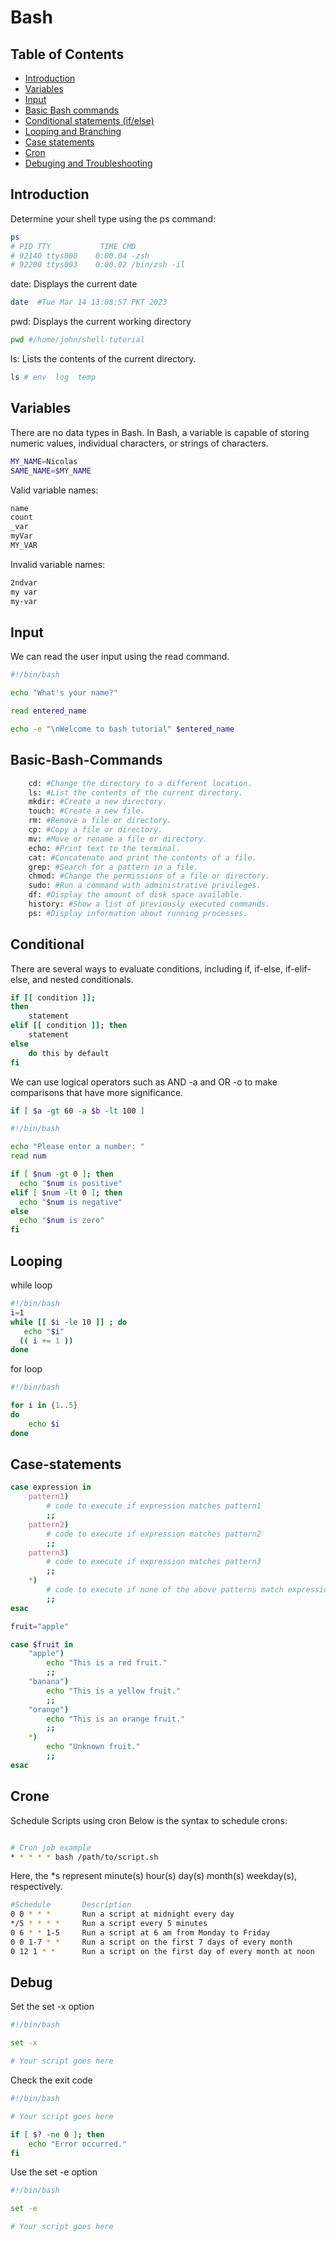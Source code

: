 # Bash

## Table of Contents

-   [Introduction](#Introduction)
-   [Variables](#Variables)
-   [Input](#Input)
-   [Basic Bash commands](#Basic-Bash-Commands)
-   [Conditional statements (if/else)](#Conditional)
-   [Looping and Branching](#Looping)
-   [Case statements](#Case-statements)
-   [Cron](#Cron)
-   [Debuging and Troubleshooting](#Debug)

## Introduction

Determine your shell type using the ps command:

```bash
ps
# PID TTY           TIME CMD
# 92140 ttys000    0:00.04 -zsh
# 92200 ttys003    0:00.02 /bin/zsh -il

```

date: Displays the current date

```bash
date  #Tue Mar 14 13:08:57 PKT 2023
```

pwd: Displays the current working directory

```bash
pwd #/home/john/shell-tutorial
```

ls: Lists the contents of the current directory.

```bash
ls # env  log  temp
```

## Variables

There are no data types in Bash. In Bash, a variable is capable of storing numeric values, individual characters, or strings of characters.

```bash
MY_NAME=Nicolas
SAME_NAME=$MY_NAME
```

Valid variable names:

```bash
name
count
_var
myVar
MY_VAR
```

Invalid variable names:

```bash
2ndvar
my var
my-var
```

## Input

We can read the user input using the read command.

```bash
#!/bin/bash

echo "What's your name?"

read entered_name

echo -e "\nWelcome to bash tutorial" $entered_name
```

## Basic-Bash-Commands

```bash
    cd: #Change the directory to a different location.
    ls: #List the contents of the current directory.
    mkdir: #Create a new directory.
    touch: #Create a new file.
    rm: #Remove a file or directory.
    cp: #Copy a file or directory.
    mv: #Move or rename a file or directory.
    echo: #Print text to the terminal.
    cat: #Concatenate and print the contents of a file.
    grep: #Search for a pattern in a file.
    chmod: #Change the permissions of a file or directory.
    sudo: #Run a command with administrative privileges.
    df: #Display the amount of disk space available.
    history: #Show a list of previously executed commands.
    ps: #Display information about running processes.
```

## Conditional

There are several ways to evaluate conditions, including if, if-else, if-elif-else, and nested conditionals.

```bash
if [[ condition ]];
then
	statement
elif [[ condition ]]; then
	statement
else
	do this by default
fi
```

We can use logical operators such as AND -a and OR -o to make comparisons that have more significance.

```bash
if [ $a -gt 60 -a $b -lt 100 ]
```

```bash
#!/bin/bash

echo "Please enter a number: "
read num

if [ $num -gt 0 ]; then
  echo "$num is positive"
elif [ $num -lt 0 ]; then
  echo "$num is negative"
else
  echo "$num is zero"
fi
```

## Looping

while loop

```bash
#!/bin/bash
i=1
while [[ $i -le 10 ]] ; do
   echo "$i"
  (( i += 1 ))
done
```

for loop

```bash
#!/bin/bash

for i in {1..5}
do
    echo $i
done
```

## Case-statements

```bash
case expression in
    pattern1)
        # code to execute if expression matches pattern1
        ;;
    pattern2)
        # code to execute if expression matches pattern2
        ;;
    pattern3)
        # code to execute if expression matches pattern3
        ;;
    *)
        # code to execute if none of the above patterns match expression
        ;;
esac
```

```bash
fruit="apple"

case $fruit in
    "apple")
        echo "This is a red fruit."
        ;;
    "banana")
        echo "This is a yellow fruit."
        ;;
    "orange")
        echo "This is an orange fruit."
        ;;
    *)
        echo "Unknown fruit."
        ;;
esac
```

## Crone

Schedule Scripts using cron
Below is the syntax to schedule crons:

```bash

# Cron job example
* * * * * bash /path/to/script.sh
```

Here, the \*s represent minute(s) hour(s) day(s) month(s) weekday(s), respectively.

```bash
#Schedule       Description                                             #cron job example
0 0 * * * 	    Run a script at midnight every day 	                    0 0 * * * /path/to/script.sh
*/5 * * * * 	Run a script every 5 minutes 	                        */5 * * * * /path/to/script.sh
0 6 * * 1-5 	Run a script at 6 am from Monday to Friday 	            0 6 * * 1-5 /path/to/script.sh
0 0 1-7 * * 	Run a script on the first 7 days of every month 	    0 0 1-7 * * /path/to/script.sh
0 12 1 * * 	    Run a script on the first day of every month at noon 	0 12 1 * * /path/to/script.sh
```

## Debug

Set the set -x option

```bash
#!/bin/bash

set -x

# Your script goes here
```

Check the exit code

```bash
#!/bin/bash

# Your script goes here

if [ $? -ne 0 ]; then
    echo "Error occurred."
fi
```

Use the set -e option

```bash
#!/bin/bash

set -e

# Your script goes here
```
